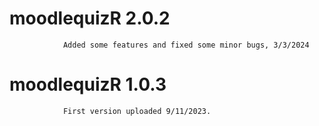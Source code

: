 # moodlequizR 2.0.2
                Added some features and fixed some minor bugs, 3/3/2024

# moodlequizR 1.0.3
                First version uploaded 9/11/2023.
